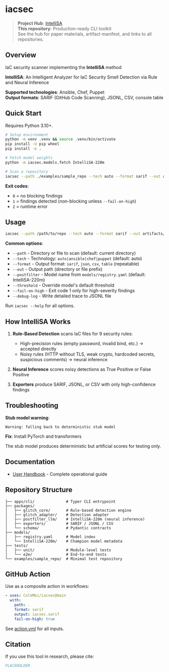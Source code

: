 # iacsec

> **Project Hub**: [IntelliSA](../00.IntelliSA)  
> **This repository**: Production-ready CLI toolkit  
> See the hub for paper materials, artifact manifest, and links to all repositories.

## Overview

IaC security scanner implementing the **IntelliSA** method

**IntelliSA**: An Intelligent Analyzer for IaC Security Smell Detection via Rule and Neural Inference

**Supported technologies**: Ansible, Chef, Puppet  
**Output formats**: SARIF (GitHub Code Scanning), JSONL, CSV, console table

## Quick Start

Requires Python 3.10+.

```bash
# Setup environment
python -m venv .venv && source .venv/bin/activate
pip install -U pip wheel
pip install -e .

# Fetch model weights
python -m iacsec.models.fetch IntelliSA-220m

# Scan a repository
iacsec --path ./examples/sample_repo --tech auto --format sarif --out artifacts/scan.sarif
```

**Exit codes**:

- `0` = no blocking findings
- `1` = findings detected (non-blocking unless `--fail-on-high`)
- `2` = runtime error

## Usage

```bash
iacsec --path /path/to/repo --tech auto --format sarif --out artifacts/scan.sarif
```

**Common options**:

- `--path` - Directory or file to scan (default: current directory)
- `--tech` - Technology: `auto|ansible|chef|puppet` (default: auto)
- `--format` - Output format: `sarif`, `json`, `csv`, `table` (repeatable)
- `--out` - Output path (directory or file prefix)
- `--postfilter` - Model name from `models/registry.yaml` (default: IntelliSA-220m)
- `--threshold` - Override model's default threshold
- `--fail-on-high` - Exit code 1 only for high-severity findings
- `--debug-log` - Write detailed trace to JSONL file

Run `iacsec --help` for all options.

## How IntelliSA Works

1. **Rule-Based Detection** scans IaC files for 9 security rules:

   - High-precision rules (empty password, invalid bind, etc.) → accepted directly
   - Noisy rules (HTTP without TLS, weak crypto, hardcoded secrets, suspicious comments) → neural inference

2. **Neural Inference** scores noisy detections as True Positive or False Positive

3. **Exporters** produce SARIF, JSONL, or CSV with only high-confidence findings

## Troubleshooting

**Stub model warning**:

```
Warning: falling back to deterministic stub model
```

**Fix**: Install PyTorch and transformers

The stub model produces deterministic but artificial scores for testing only.

## Documentation

- [User Handbook](docs/USER_HANDBOOK.md) - Complete operational guide

## Repository Structure

```
├── apps/cli/              # Typer CLI entrypoint
├── packages/
│   ├── glitch_core/       # Rule-based detection engine
│   ├── glitch_adapter/    # Detection adapter
│   ├── postfilter_llm/    # IntelliSA-220m (neural inference)
│   ├── exporters/         # SARIF / JSONL / CSV
│   └── schema/            # Pydantic contracts
├── models/
│   ├── registry.yaml      # Model index
│   └── IntelliSA-220m/    # Champion model metadata
├── tests/
│   ├── unit/              # Module-level tests
│   └── e2e/               # End-to-end tests
└── examples/sample_repo/  # Minimal test repository
```

## GitHub Action

Use as a composite action in workflows:

```yaml
- uses: ColeMei/iacsec@main
  with:
    path: .
    format: sarif
    output: iacsec.sarif
    fail-on-high: true
```

See [action.yml](action.yml) for all inputs.

## Citation

If you use this tool in research, please cite:

```bibtex
PLACEHOLDER
```
